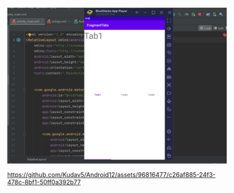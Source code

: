 ![](idk.png)



https://github.com/Kudav5/Android12/assets/96816477/c26af885-24f3-478c-8bf1-50ff0a392b77


